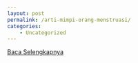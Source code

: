 ```yaml
---
layout: post
permalink: /arti-mimpi-orang-menstruasi/
categories:
    - Uncategorized
---
```


[Baca Selengkapnya](/02)
